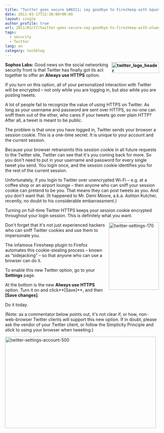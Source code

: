 ```yaml
---
title: "Twitter goes secure &#8211; say goodbye to Firesheep with &quot;Always use HTTPS&quot; option"
date: 2011-03-17T22:30:00+00:00
layout: single
author_profile: true
url: 2011/03/17/twitter-goes-secure-say-goodbye-to-firesheep-with-always-use-https-option/
tags:
  - security
  - Twitter
lang: en
category: techblog
---
```

**[<img title="twitter_logo_header" border="0" alt="twitter_logo_header" align="right" src="http://lh5.ggpht.com/_vaUVXcmC3OI/TYKEBEiuLmI/AAAAAAAADu0/GNZg8TLRttY/twitter_logo_header_thumb%5B2%5D.png?imgmax=800" width="155" height="36" />](http://lh3.ggpht.com/_vaUVXcmC3OI/TYKD8UdLAnI/AAAAAAAADuw/oKZ76FR9okY/s1600-h/twitter_logo_header%5B4%5D.png)Sophos Labs:** Good news on the social networking security front is that Twitter has finally got its act together to offer an **Always use HTTPS** option.

If you turn on this option, all of your personalized interaction with Twitter will be encrypted &#8211; not only while you are logging in, but also while you are posting tweets.

A lot of people fail to recognize the value of using HTTPS on Twitter. As long as your username and password are sent over HTTPS, so no-one can sniff them out of the ether, who cares if your tweets go over plain HTTP? After all, a tweet is meant to be public.

The problem is that once you have logged in, Twitter sends your browser a session cookie. This is a one-time secret. It is unique to your account and the current session.

Because your browser retransmits this session cookie in all future requests to the Twitter site, Twitter can see that it's you coming back for more. So you don't need to put in your username and password for every single tweet you send. You login once, and the session cookie identifies you for the rest of the current session.

Unfortunately, if you login to Twitter over unencrypted Wi-Fi &#8211; e.g. at a coffee shop or an airport lounge &#8211; then anyone who can sniff your session cookie can pretend to be you. That means they can post tweets as you. And you don't want that. (It happened to Mr. Demi Moore, a.k.a. Ashton Kutcher, recently, no doubt to his considerable embarrassment.)

Turning on full-time Twitter HTTPS keeps your session cookie encrypted throughout your login session. This is definitely what you want.

[<img title="twitter-settings-170" border="0" alt="twitter-settings-170" align="right" src="http://lh4.ggpht.com/_vaUVXcmC3OI/TYKEK45OswI/AAAAAAAADu8/07hR9_4d4Nc/twitter-settings-170_thumb%5B2%5D.png?imgmax=800" width="164" height="220" />](http://lh5.ggpht.com/_vaUVXcmC3OI/TYKEFtlMAJI/AAAAAAAADu4/QSHC4DUQQK4/s1600-h/twitter-settings-170%5B4%5D.png)Don't forget that it's not just experienced hackers who can sniff Twitter cookies and use them to impersonate you.

The infamous Firesheep plugin to Firefox automates this cookie-stealing process &#8211; known as “sidejacking” &#8211; so that anyone who can use a browser can do it.

To enable this new Twitter option, go to your **Settings** page.

At the bottom is the new **Always use HTTPS** option. Turn it on and click**[Save]**, and then **[Save changes]**.

Do it today.

(Note: as a commentator below points out, it's not clear if, or how, non-web-browser Twitter clients will support this new option. If in doubt, please ask the vendor of your Twitter client, or follow the Simplicity Principle and stick to using your browser when tweeting.)

[<img title="twitter-settings-account-500" border="0" alt="twitter-settings-account-500" src="http://lh4.ggpht.com/_vaUVXcmC3OI/TYKEW-eiC6I/AAAAAAAADvE/EjlbxEKcjLE/twitter-settings-account-500_thumb%5B2%5D.png?imgmax=800" width="494" height="298" />](http://lh4.ggpht.com/_vaUVXcmC3OI/TYKEQMBpuXI/AAAAAAAADvA/hmVitY7MU8w/s1600-h/twitter-settings-account-500%5B4%5D.png)